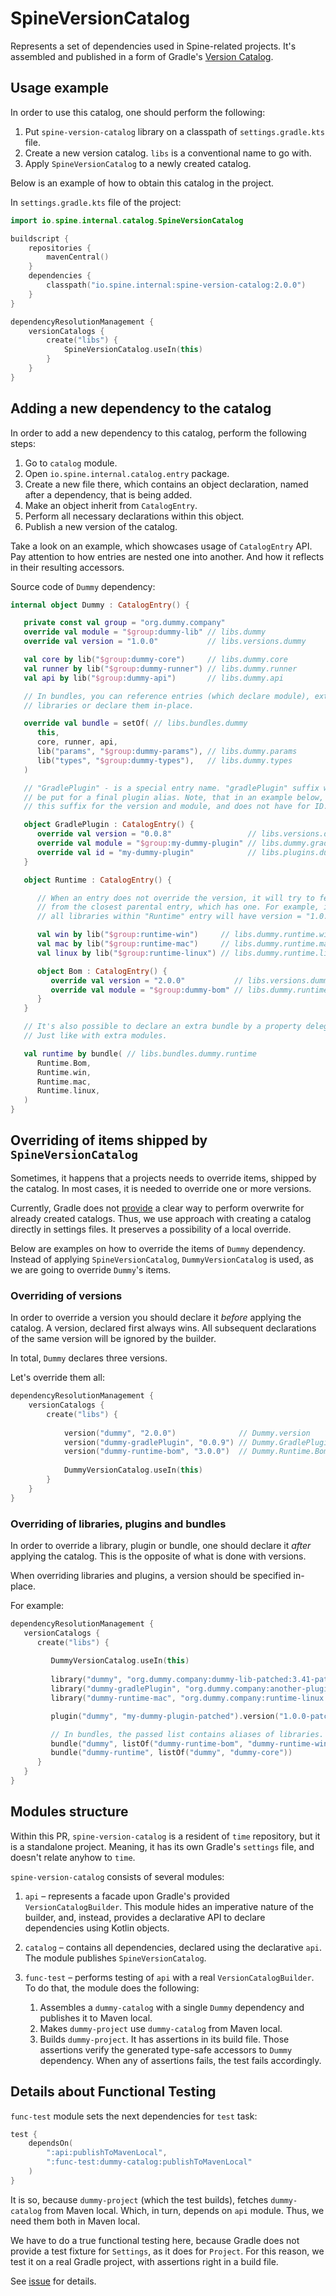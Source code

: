 # SpineVersionCatalog

Represents a set of dependencies used in Spine-related projects. It's assembled 
and published in a form of Gradle's [Version Catalog](https://docs.gradle.org/current/userguide/platforms.html#sec:sharing-catalogs).


## Usage example

In order to use this catalog, one should perform the following:

 1. Put `spine-version-catalog` library on a classpath of `settings.gradle.kts` file.
 2. Create a new version catalog. `libs` is a conventional name to go with.
 3. Apply `SpineVersionCatalog` to a newly created catalog.

Below is an example of how to obtain this catalog in the project.

In `settings.gradle.kts` file of the project:

```kotlin
import io.spine.internal.catalog.SpineVersionCatalog

buildscript {
    repositories {
        mavenCentral()
    }
    dependencies {
        classpath("io.spine.internal:spine-version-catalog:2.0.0")
    }
}

dependencyResolutionManagement {
    versionCatalogs {
        create("libs") {
            SpineVersionCatalog.useIn(this)
        }
    }
}
```


## Adding a new dependency to the catalog

In order to add a new dependency to this catalog, perform the following steps:

 1. Go to `catalog` module.
 2. Open `io.spine.internal.catalog.entry` package.
 3. Create a new file there, which contains an object declaration, named after 
a dependency, that is being added.
 4. Make an object inherit from `CatalogEntry`. 
 5. Perform all necessary declarations within this object.
 6. Publish a new version of the catalog.

Take a look on an example, which showcases usage of `CatalogEntry` API. Pay attention
to how entries are nested one into another. And how it reflects in their resulting accessors.

Source code of `Dummy` dependency:

```kotlin
internal object Dummy : CatalogEntry() {

   private const val group = "org.dummy.company"
   override val module = "$group:dummy-lib" // libs.dummy
   override val version = "1.0.0"           // libs.versions.dummy

   val core by lib("$group:dummy-core")     // libs.dummy.core
   val runner by lib("$group:dummy-runner") // libs.dummy.runner
   val api by lib("$group:dummy-api")       // libs.dummy.api

   // In bundles, you can reference entries (which declare module), extra
   // libraries or declare them in-place.

   override val bundle = setOf( // libs.bundles.dummy
      this,
      core, runner, api,
      lib("params", "$group:dummy-params"), // libs.dummy.params
      lib("types", "$group:dummy-types"),   // libs.dummy.types
   )

   // "GradlePlugin" - is a special entry name. "gradlePlugin" suffix will not
   // be put for a final plugin alias. Note, that in an example below, we have
   // this suffix for the version and module, and does not have for ID.

   object GradlePlugin : CatalogEntry() {
      override val version = "0.0.8"                 // libs.versions.dummy.gradlePlugin
      override val module = "$group:my-dummy-plugin" // libs.dummy.gradlePlugin
      override val id = "my-dummy-plugin"            // libs.plugins.dummy
   }

   object Runtime : CatalogEntry() {

      // When an entry does not override the version, it will try to fetch it
      // from the closest parental entry, which has one. For example, in this case,
      // all libraries within "Runtime" entry will have version = "1.0.0".

      val win by lib("$group:runtime-win")     // libs.dummy.runtime.win
      val mac by lib("$group:runtime-mac")     // libs.dummy.runtime.mac
      val linux by lib("$group:runtime-linux") // libs.dummy.runtime.linux

      object Bom : CatalogEntry() {
         override val version = "2.0.0"           // libs.versions.dummy.runtime.bom
         override val module = "$group:dummy-bom" // libs.dummy.runtime.bom
      }
   }

   // It's also possible to declare an extra bundle by a property delegate.
   // Just like with extra modules.

   val runtime by bundle( // libs.bundles.dummy.runtime
      Runtime.Bom,
      Runtime.win,
      Runtime.mac,
      Runtime.linux,
   )
}
```


## Overriding of items shipped by `SpineVersionCatalog`

Sometimes, it happens that a projects needs to override items, shipped by the catalog.
In most cases, it is needed to override one or more versions.

Currently, Gradle does not [provide](https://github.com/gradle/gradle/issues/20836) 
a clear way to perform overwrite for already created catalogs. Thus, we use approach
with creating a catalog directly in settings files. It preserves a possibility
of a local override.

Below are examples on how to override the items of `Dummy` dependency. Instead of
applying `SpineVersionCatalog`, `DummyVersionCatalog` is used, as we are going to
override `Dummy`'s items.

### Overriding of versions

In order to override a version you should declare it *before* applying the catalog.
A version, declared first always wins. All subsequent declarations of the same version
will be ignored by the builder.

In total, `Dummy` declares three versions.

Let's override them all:

```kotlin
dependencyResolutionManagement {
    versionCatalogs {
        create("libs") {
           
            version("dummy", "2.0.0")              // Dummy.version
            version("dummy-gradlePlugin", "0.0.9") // Dummy.GradlePlugin.version
            version("dummy-runtime-bom", "3.0.0")  // Dummy.Runtime.Bom.version
           
            DummyVersionCatalog.useIn(this)
        }
    }
}
```

### Overriding of libraries, plugins and bundles

In order to override a library, plugin or bundle, one should declare it *after* 
applying the catalog. This is the opposite of what is done with versions.

When overriding libraries and plugins, a version should be specified in-place.

For example:

```kotlin
dependencyResolutionManagement {
   versionCatalogs {
      create("libs") {
         
         DummyVersionCatalog.useIn(this)
         
         library("dummy", "org.dummy.company:dummy-lib-patched:3.41-patched")           // Dummy.module + version
         library("dummy-gradlePlugin", "org.dummy.company:another-plugin:3.41-patched") // Dummy.GradlePlugin.module + version
         library("dummy-runtime-mac", "org.dummy.company:runtime-linux:3.41-patched")   // Dummy.Runtime.mac + version

         plugin("dummy", "my-dummy-plugin-patched").version("1.0.0-patched") // Dummy.GradlePlugin.id + version

         // In bundles, the passed list contains aliases of libraries. 
         bundle("dummy", listOf("dummy-runtime-bom", "dummy-runtime-win"))   // Dummy.bundle
         bundle("dummy-runtime", listOf("dummy", "dummy-core"))              // Dummy.runtime
      }
   }
}
```


## Modules structure

Within this PR, `spine-version-catalog` is a resident of `time` repository, but
it is a standalone project. Meaning, it has its own Gradle's `settings` file,
and doesn't relate anyhow to `time`.

`spine-version-catalog` consists of several modules:

1. `api` – represents a facade upon Gradle's provided `VersionCatalogBuilder`. 
This module hides an imperative nature of the builder, and, instead, provides
a declarative API to declare dependencies using Kotlin objects.

2. `catalog` – contains all dependencies, declared using the declarative `api`. 
The module publishes `SpineVersionCatalog`.

3. `func-test` – performs testing of `api` with a real `VersionCatalogBuilder`.
To do that, the module does the following:

   1. Assembles a `dummy-catalog` with a single `Dummy` dependency and publishes
   it to Maven local.
   2. Makes `dummy-project` use `dummy-catalog` from Maven local. 
   3. Builds `dummy-project`. It has assertions in its build file. Those assertions verify
   the generated type-safe accessors to `Dummy` dependency. When any of assertions
   fails, the test fails accordingly.


## Details about Functional Testing

`func-test` module sets the next dependencies for `test` task:

```kotlin
test {
    dependsOn(
        ":api:publishToMavenLocal",
        ":func-test:dummy-catalog:publishToMavenLocal"
    )
}
```

It is so, because `dummy-project` (which the test builds), fetches `dummy-catalog` 
from Maven local. Which, in turn, depends on `api` module. Thus, we need them both in Maven local.

We have to do a true functional testing here, because Gradle does not provide 
a test fixture for `Settings`, as it does for `Project`. For this reason, we test 
it on a real Gradle project, with assertions right in a build file.

See [issue](https://github.com/gradle/gradle/issues/20807) for details.
